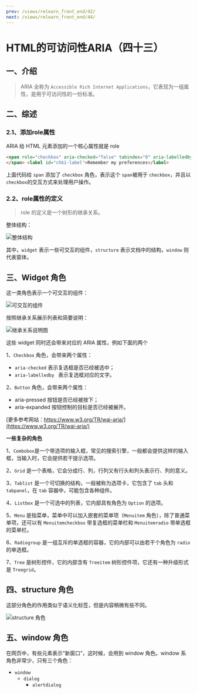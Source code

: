 ```yaml
---
prev: /views/relearn_front_end/42/
next: /views/relearn_front_end/44/
---
```

# HTML的可访问性ARIA（四十三）

## 一、介绍

> ARIA 全称为 `Accessible Rich Internet Applications`，它表现为一组属性，是用于可访问性的一份标准。

## 二、综述

### 2.1、添加role属性

ARIA 给 HTML 元素添加的一个核心属性就是 role

```html
<span role="checkbox" aria-checked="false" tabindex="0" aria-labelledby="chk1-label">
</span> <label id="chk1-label">Remember my preferences</label>
```

上面代码给 `span` 添加了 `checkbox` 角色，表示这个 `span`被用于 `checkbox`，并且以 `checkbox`的交互方式来处理用户操作。

### 2.2、role属性的定义

> role 的定义是一个树形的继承关系。

整体结构：

![整体结构](https://static001.geekbang.org/resource/image/ae/69/aeccf64871b309735054912fbbb18a69.jpg)

其中，`widget` 表示一些可交互的组件，`structure` 表示文档中的结构，`window` 则代表窗体。

## 三、Widget 角色

这一类角色表示一个可交互的组件：

![可交互的组件](https://static001.geekbang.org/resource/image/10/dd/10ea9eb62d60fb4bfb18c27da50836dd.jpg)

按照继承关系展示列表和简要说明：

![继承关系说明图](https://static001.geekbang.org/resource/image/03/f1/038e1152c9bddc7ed864d271691d17f1.jpeg)

这些 widget 同时还会带来对应的 ARIA 属性，例如下面的两个

1、`Checkbox` 角色，会带来两个属性：

- `aria-checked` 表示复选框是否已经被选中；
- `aria-labelledby ` 表示复选框对应的文字。

2、`Button` 角色，会带来两个属性：

- aria-pressed 按钮是否已经被按下；
- aria-expanded 按钮控制的目标是否已经被展开。

[更多参考网站：https://www.w3.org/TR/wai-aria/](https://www.w3.org/TR/wai-aria/)

**一些复杂的角色**

1、`Combobox`是一个带选项的输入框，常见的搜索引擎，一般都会提供这样的输入框，当输入时，它会提供若干提示选项。

2、`Grid` 是一个表格，它会分成行、列，行列又有行头和列头表示行、列的意义。

3、`Tablist` 是一个可切换的结构，一般被称为选项卡，它包含了 `tab` 头和 `tabpanel`，在 `tab` 容器中，可能包含各种组件。

4、`Listbox` 是一个可选中的列表，它内部具有角色为 `Option` 的选项。

5、`Menu` 是指菜单，菜单中可以加入嵌套的菜单项（`Menuitem` 角色），除了普通菜单项，还可以有 `Menuitemcheckbox` 带复选框的菜单栏和 `Menuitemradio` 带单选框的菜单栏。

6、`Radiogroup` 是一组互斥的单选框的容器，它的内部可以由若干个角色为 `radio` 的单选框。

7、`Tree` 是树形控件，它的内部含有 `Treeitem` 树形控件项，它还有一种升级形式是 `Treegrid`。

## 四、structure 角色

这部分角色的作用类似于语义化标签，但是内容稍微有些不同。

![structure 角色](https://static001.geekbang.org/resource/image/b2/7a/b21a82fd68a885f751123f48a7e26b7a.jpg)

## 五、window 角色

在网页中，有些元素表示“新窗口”，这时候，会用到 window 角色。window 系角色非常少，只有三个角色：

- `window`
  - `dialog`
    - `alertdialog`
